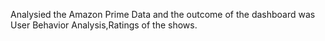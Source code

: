 Analysied the Amazon Prime Data and the outcome of the dashboard was User Behavior Analysis,Ratings of the shows.
